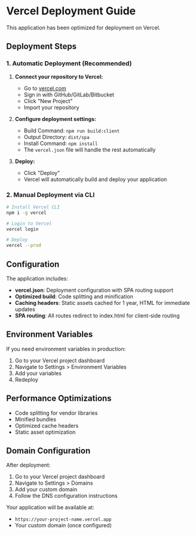 # Vercel Deployment Guide

This application has been optimized for deployment on Vercel.

## Deployment Steps

### 1. Automatic Deployment (Recommended)

1. **Connect your repository to Vercel:**
   - Go to [vercel.com](https://vercel.com)
   - Sign in with GitHub/GitLab/Bitbucket
   - Click "New Project"
   - Import your repository

2. **Configure deployment settings:**
   - Build Command: `npm run build:client`
   - Output Directory: `dist/spa`
   - Install Command: `npm install`
   - The `vercel.json` file will handle the rest automatically

3. **Deploy:**
   - Click "Deploy"
   - Vercel will automatically build and deploy your application

### 2. Manual Deployment via CLI

```bash
# Install Vercel CLI
npm i -g vercel

# Login to Vercel
vercel login

# Deploy
vercel --prod
```

## Configuration

The application includes:

- **vercel.json**: Deployment configuration with SPA routing support
- **Optimized build**: Code splitting and minification
- **Caching headers**: Static assets cached for 1 year, HTML for immediate updates
- **SPA routing**: All routes redirect to index.html for client-side routing

## Environment Variables

If you need environment variables in production:

1. Go to your Vercel project dashboard
2. Navigate to Settings > Environment Variables
3. Add your variables
4. Redeploy

## Performance Optimizations

- Code splitting for vendor libraries
- Minified bundles
- Optimized cache headers
- Static asset optimization

## Domain Configuration

After deployment:
1. Go to your Vercel project dashboard
2. Navigate to Settings > Domains
3. Add your custom domain
4. Follow the DNS configuration instructions

Your application will be available at:
- `https://your-project-name.vercel.app`
- Your custom domain (once configured)
